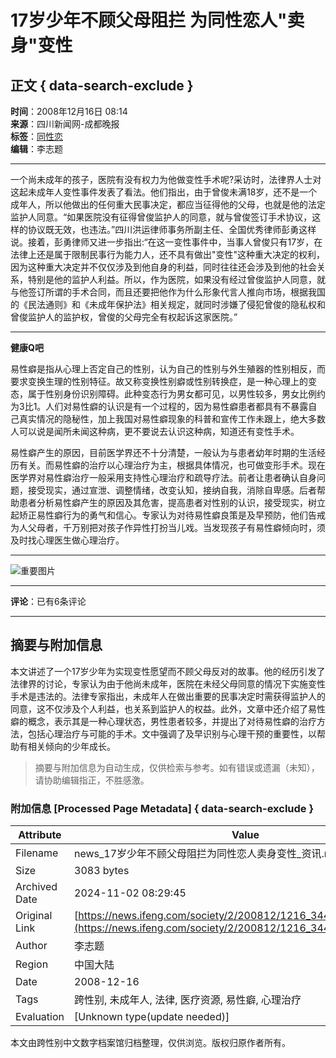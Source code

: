 # 17岁少年不顾父母阻拦 为同性恋人"卖身"变性

## 正文 { data-search-exclude }


**时间**：2008年12月16日 08:14  
**来源**：四川新闻网-成都晚报  
**标签**：[同性恋](http://tag.ifeng.com/?tagID=51)  
**编辑**：李志题  

---

一个尚未成年的孩子，医院有没有权力为他做变性手术呢?采访时，法律界人士对这起未成年人变性事件发表了看法。他们指出，由于曾俊未满18岁，还不是一个成年人，所以他做出的任何重大民事决定，都应当征得他的父母，也就是他的法定监护人同意。“如果医院没有征得曾俊监护人的同意，就与曾俊签订手术协议，这样的协议既无效，也违法。”四川洪运律师事务所副主任、全国优秀律师彭勇这样说。接着，彭勇律师又进一步指出:“在这一变性事件中，当事人曾俊只有17岁，在法律上还是属于限制民事行为能力人，还不具有做出"变性"这种重大决定的权利，因为这种重大决定并不仅仅涉及到他自身的利益，同时往往还会涉及到他的社会关系，特别是他的监护人利益。所以，作为医院，如果没有经过曾俊监护人同意，就与他签订所谓的手术合同，而且还要把他作为什么形象代言人推向市场，根据我国的《民法通则》和《未成年保护法》相关规定，就同时涉嫌了侵犯曾俊的隐私权和曾俊监护人的监护权，曾俊的父母完全有权起诉这家医院。”

---

**健康Q吧**

易性癖是指从心理上否定自己的性别，认为自己的性别与外生殖器的性别相反，而要求变换生理的性别特征。故又称变换性别癖或性别转换症，是一种心理上的变态，属于性别身份识别障碍。此种变态行为男女都可见，以男性较多，男女比例约为3比1。人们对易性癖的认识是有一个过程的，因为易性癖患者都具有不暴露自己真实情况的隐秘性，加上我国对易性癖现象的科普和宣传工作未跟上，绝大多数人可以说是闻所未闻这种病，更不要说去认识这种病，知道还有变性手术。

易性癖产生的原因，目前医学界还不十分清楚，一般认为与患者幼年时期的生活经历有关。而易性癖的治疗以心理治疗为主，根据具体情况，也可做变形手术。现在医学界对易性癖治疗一般采用支持性心理治疗和疏导疗法。前者让患者确认自身问题，接受现实，通过宣泄、调整情绪，改变认知，接纳自我，消除自卑感。后者帮助患者分析易性癖产生的原因及其危害，提高患者对性别的认识，接受现实，树立起矫正易性癖行为的勇气和信心。专家认为对待易性癖良策是及早预防，他们告戒为人父母者，千万别把对孩子作异性打扮当儿戏。当发现孩子有易性癖倾向时，须及时找心理医生做心理治疗。

--- 

![重要图片](http://img.ifeng.com/tres/pub_res/image/singlepage_v3/logo_news.gif)

---

**评论**：已有6条评论

---

## 摘要与附加信息

<!-- tcd_abstract -->
本文讲述了一个17岁少年为实现变性愿望而不顾父母反对的故事。他的经历引发了法律界的讨论，专家认为由于他尚未成年，医院在未经父母同意的情况下实施变性手术是违法的。法律专家指出，未成年人在做出重要的民事决定时需获得监护人的同意，这不仅涉及个人利益，也关系到监护人的权益。此外，文章中还介绍了易性癖的概念，表示其是一种心理状态，男性患者较多，并提出了对待易性癖的治疗方法，包括心理治疗与可能的手术。文中强调了及早识别与心理干预的重要性，以帮助有相关倾向的少年成长。
<!-- tcd_abstract_end -->

> 摘要与附加信息为自动生成，仅供检索与参考。如有错误或遗漏（未知），请协助编辑指正，不胜感激。

### 附加信息 [Processed Page Metadata] { data-search-exclude }

| Attribute       | Value                                  |
|-----------------|----------------------------------------|
| Filename        | news_17岁少年不顾父母阻拦为同性恋人卖身变性_资讯.md                             |
| Size            | 3083 bytes                           |
| Archived Date   | 2024-11-02 08:29:45                             |
| Original Link   | [https://news.ifeng.com/society/2/200812/1216_344_923486_2.shtml](https://news.ifeng.com/society/2/200812/1216_344_923486_2.shtml)                       |
| Author          | 李志题                               |
| Region          | 中国大陆                               |
| Date            | 2008-12-16                                 |
| Tags            | 跨性别, 未成年人, 法律, 医疗资源, 易性癖, 心理治疗                                 |
| Evaluation            | [Unknown type(update needed)]                                 |
<!-- tcd_table_end -->

本文由跨性别中文数字档案馆归档整理，仅供浏览。版权归原作者所有。

